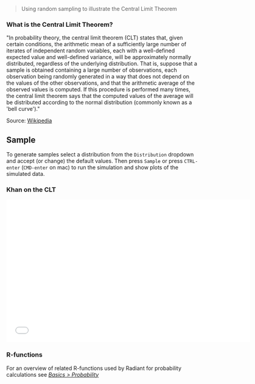 > Using random sampling to illustrate the Central Limit Theorem

### What is the Central Limit Theorem?

"In probability theory, the central limit theorem (CLT) states that, given certain conditions, the arithmetic mean of a sufficiently large number of iterates of independent random variables, each with a well-defined expected value and well-defined variance, will be approximately normally distributed, regardless of the underlying distribution. That is, suppose that a sample is obtained containing a large number of observations, each observation being randomly generated in a way that does not depend on the values of the other observations, and that the arithmetic average of the observed values is computed. If this procedure is performed many times, the central limit theorem says that the computed values of the average will be distributed according to the normal distribution (commonly known as a 'bell curve')."

Source: <a href="http://en.wikipedia.org/wiki/Central_limit_theorem" target="_blank">Wikipedia</a>

## Sample

To generate samples select a distribution from the `Distribution` dropdown and accept (or change) the default values. Then press `Sample` or press `CTRL-enter` (`CMD-enter` on mac) to run the simulation and show plots of the simulated data.

### Khan on the CLT

<div align="center"><iframe width="640" height="375" src="//www.youtube.com/embed/JNm3M9cqWyc" frameborder="0" allowfullscreen></iframe></div>

### R-functions

For an overview of related R-functions used by Radiant for probability calculations see <a href = "https://radiant-rstats.github.io/radiant.basics/reference/index.html#section-basics-probability" target="_blank">_Basics > Probability_</a>
